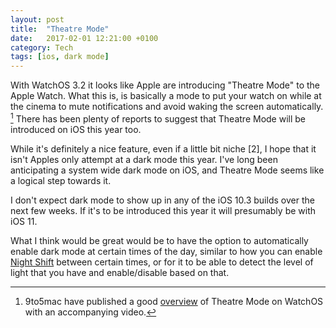 ```yaml
---
layout: post
title:  "Theatre Mode"
date:   2017-02-01 12:21:00 +0100
category: Tech
tags: [ios, dark mode]
---
```


With WatchOS 3.2 it looks like Apple are introducing "Theatre Mode" to the Apple Watch. What this is, is basically a mode to put your watch on while at the cinema to mute notifications and avoid waking the screen automatically. [^1] There has been plenty of reports to suggest that Theatre Mode will be introduced on iOS this year too. 

While it's definitely a nice feature, even if a little bit niche [2], I hope that it isn't Apples only attempt at a dark mode this year. I've long been anticipating a system wide dark mode on iOS, and Theatre Mode seems like a logical step towards it. 

I don't expect dark mode to show up in any of the iOS 10.3 builds over the next few weeks. If it's to be introduced this year it will presumably be with iOS 11. 

What I think would be great would be to have the option to automatically enable dark mode at certain times of the day, similar to how you can enable [Night Shift][ns] between certain times, or for it to be able to detect the level of light that you have and enable/disable based on that. 

[^1]: 9to5mac have published a good [overview][95tm] of Theatre Mode on WatchOS with an accompanying video. 

[^2]: And does it really warrant a place in Control Center? Surely this year will finally be the year that Apple allows us to customize the setting available to toggle in Control Center.

[95tm]:https://9to5mac.com/2017/01/30/watchos-3-2-beta-1-theater-mode-video/
[ns]:http://www.macrumors.com/how-to/use-ios-9-3-night-shift-mode/
